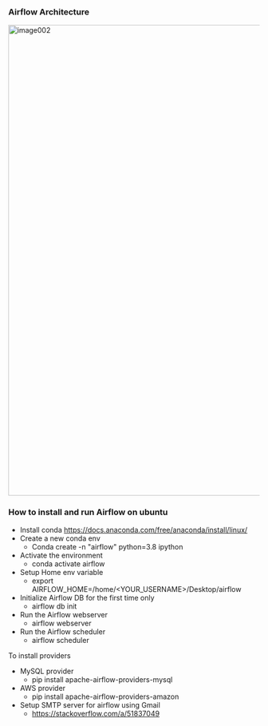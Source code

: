 ### Airflow Architecture
<img width="943" alt="image002" src="https://github.com/Pramita0410/Apache-Airflow-Demo/assets/114774760/f7fc1e71-5c1c-42fa-a8d9-37a75a4c7371">


### How to install and run Airflow on ubuntu

* Install conda https://docs.anaconda.com/free/anaconda/install/linux/
* Create a new conda env
    * Conda create -n "airflow" python=3.8 ipython
* Activate the environment
    * conda activate airflow
* Setup Home env variable
    * export AIRFLOW_HOME=/home/<YOUR_USERNAME>/Desktop/airflow
* Initialize Airflow DB for the first time only 
    * airflow db init
* Run the Airflow webserver
    * airflow webserver
* Run the Airflow scheduler
    * airflow scheduler


To install providers
* MySQL provider
    * pip install apache-airflow-providers-mysql
* AWS provider
    * pip install apache-airflow-providers-amazon
* Setup SMTP server for airflow using Gmail
    * https://stackoverflow.com/a/51837049
